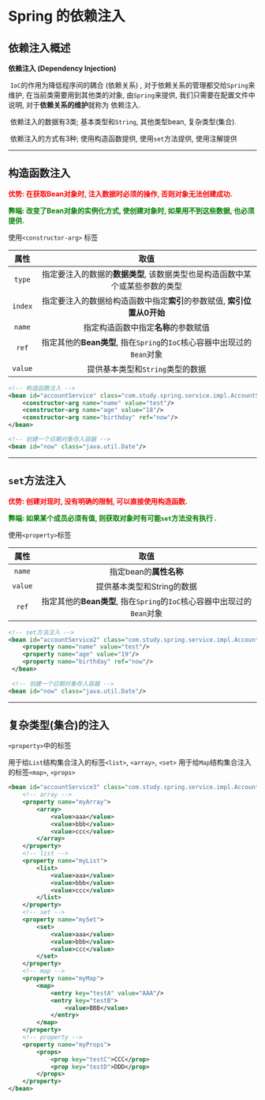 # Spring 的依赖注入

## 依赖注入概述

**依赖注入 (Dependency Injection)**

​	`IoC`的作用为降低程序间的耦合 (依赖关系)  , 对于依赖关系的管理都交给`Spring`来维护, 在当前类需要用到其他类的对象, 由`Spring`来提供, 我们只需要在配置文件中说明, 对于**依赖关系的维护**就称为 依赖注入.

​	依赖注入的数据有3类; 基本类型和`String`, 其他类型bean, 复杂类型(集合).

​	依赖注入的方式有3种; 使用构造函数提供, 使用`set`方法提供, 使用注解提供

***



## 构造函数注入

<font color=red>**优势: 在获取Bean对象时, 注入数据时必须的操作, 否则对象无法创建成功.**</font>

<font color=green>**弊端: 改变了Bean对象的实例化方式, 使创建对象时, 如果用不到这些数据, 也必须提供.**</font>

使用`<constructor-arg>` 标签

|  属性   |                             取值                             |
| :-----: | :----------------------------------------------------------: |
| `type`  | 指定要注入的数据的**数据类型**, 该数据类型也是构造函数中某个或某些参数的类型 |
| `index` | 指定要注入的数据给构造函数中指定**索引**的参数赋值, **索引位置从0开始** |
| `name`  |             指定构造函数中指定**名称**的参数赋值             |
|  `ref`  | 指定其他的**Bean类型**, 指在`Spring`的`IoC`核心容器中出现过的`Bean`对象 |
| `value` |               提供基本类型和`String`类型的数据               |

```xml
<!-- 构造函数注入 -->
<bean id="accountService" class="com.study.spring.service.impl.AccountServiceImpl">
    <constructor-arg name="name" value="test"/>
    <constructor-arg name="age" value="18"/>
    <constructor-arg name="birthday" ref="now"/>
</bean>

<!-- 创建一个日期对象存入容器 -->
<bean id="now" class="java.util.Date"/>
```

***



## `set`方法注入

<font color=red>**优势: 创建对现时, 没有明确的限制, 可以直接使用构造函数.**</font>

<font color=green>**弊端: 如果某个成员必须有值, 则获取对象时有可能`set`方法没有执行 .**</font>

使用`<property>`标签

|  属性   |                             取值                             |
| :-----: | :----------------------------------------------------------: |
| `name`  |                    指定bean的**属性名称**                    |
| `value` |                  提供基本类型和String的数据                  |
|  `ref`  | 指定其他的**Bean类型**, 指在`Spring`的`IoC`核心容器中出现过的`Bean`对象 |



```xml
<!-- set方法注入 -->
<bean id="accountService2" class="com.study.spring.service.impl.AccountServiceImpl2">
    <property name="name" value="test"/>
    <property name="age" value="19"/>
    <property name="birthday" ref="now"/>
 </bean>
 
 <!-- 创建一个日期对象存入容器 -->
<bean id="now" class="java.util.Date"/>
```

***



## 复杂类型(集合)的注入

`<property>`中的标签

用于给`List`结构集合注入的标签`<list>`, `<array>`, `<set>`
用于给`Map`结构集合注入的标签`<map>`, `<props>`


```xml
<bean id="accountService3" class="com.study.spring.service.impl.AccountServiceImpl3">
    <!-- array -->
    <property name="myArray">
        <array>
            <value>aaa</value>
            <value>bbb</value>
            <value>ccc</value>
        </array>
    </property>
    <!-- list -->
    <property name="myList">
        <list>
            <value>aaa</value>
            <value>bbb</value>
            <value>ccc</value>
        </list>
    </property>
    <!-- set -->
    <property name="mySet">
        <set>
            <value>aaa</value>
            <value>bbb</value>
            <value>ccc</value>
        </set>
    </property>
    <!-- map -->
    <property name="myMap">
        <map>
            <entry key="testA" value="AAA"/>
            <entry key="testB">
                <value>BBB</value>
            </entry>
        </map>
    </property>
    <!-- property -->
    <property name="myProps">
        <props>
            <prop key="testC">CCC</prop>
            <prop key="testD">DDD</prop>
        </props>
    </property>
</bean>
```